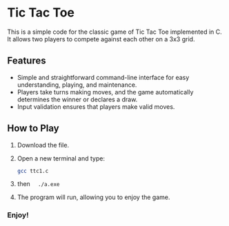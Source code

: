 # Tic Tac Toe

This is a simple code for the classic game of Tic Tac Toe implemented in C. It allows two players to compete against each other on a 3x3 grid.

## Features

- Simple and straightforward command-line interface for easy understanding, playing, and maintenance.
- Players take turns making moves, and the game automatically determines the winner or declares a draw.
- Input validation ensures that players make valid moves.

## How to Play

1. Download the file.
2. Open a new terminal and type:
   ```bash
   gcc ttc1.c
   ```
3. then `   ./a.exe   `

4. The program will run, allowing you to enjoy the game.
### Enjoy!